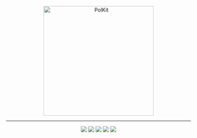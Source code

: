 <div id="image" align="center">
  <img src="https://linuxiac.b-cdn.net/wp-content/uploads/2022/01/polkit-bug.png" alt="PolKit" height="300">
</div>

---

<div id="badges" align="center">
  <img src="https://img.shields.io/badge/CVE-%20%20CVE--2021--4034%20-critical">
  <img src="https://img.shields.io/badge/%40author-luijait.es-informational" href="https://luijait.es">
  <img src="https://img.shields.io/github/downloads/c0br40x/b4cks0ck/total?label=Downloads">
  <img src="https://img.shields.io/github/repo-size/c0br40x/b4cks0ck?label=Size">
  <img src="https://img.shields.io/github/languages/top/luijait/PwnKit-Exploit?label=C">
</div>
